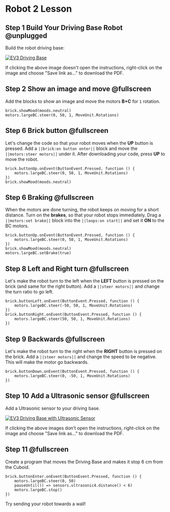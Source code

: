 # Robot 2 Lesson

## Step 1 Build Your Driving Base Robot @unplugged

Build the robot driving base:

[![EV3 Driving Base](/static/lessons/common/ev3-driving-base.jpg)](https://le-www-live-s.legocdn.com/sc/media/lessons/mindstorms-ev3/building-instructions/ev3-rem-driving-base-79bebfc16bd491186ea9c9069842155e.pdf)

If clicking the above image doesn't open the instructions, right-click on the image and choose "Save link as..." to download the PDF.


## Step 2 Show an image and move @fullscreen

Add the blocks to show an image and move the motors **B+C** for ``1`` rotation.

```blocks
brick.showMood(moods.neutral)
motors.largeBC.steer(0, 50, 1, MoveUnit.Rotations)
```

## Step 6 Brick button @fullscreen

Let's change the code so that your robot moves when the **UP** button is pressed.
Add a ``||brick:on button enter||`` block and move the ``||motors:steer motors||`` under it.
After downloading your code, press **UP** to move the robot.

```blocks
brick.buttonUp.onEvent(ButtonEvent.Pressed, function () {
    motors.largeBC.steer(0, 50, 1, MoveUnit.Rotations)
})
brick.showMood(moods.neutral)
```

## Step 6 Braking @fullscreen

When the motors are done turning, the robot keeps on moving for a short distance. 
Turn on the **brakes**, so that your robot stops immediately.
Drag a ``||motors:set brake||`` block into the ``||loops:on start||`` and set it **ON** to the BC motors.

```blocks
brick.buttonUp.onEvent(ButtonEvent.Pressed, function () {
    motors.largeBC.steer(0, 50, 1, MoveUnit.Rotations)
})
brick.showMood(moods.neutral)
motors.largeBC.setBrake(true)
```


## Step 8 Left and Right turn @fullscreen

Let's make the robot turn to the left when the **LEFT** button is pressed on the brick (and same for the right button).
Add a ``||steer motors||`` and change the turn ratio to go left.

```blocks
brick.buttonLeft.onEvent(ButtonEvent.Pressed, function () {
    motors.largeBC.steer(-50, 50, 1, MoveUnit.Rotations)
})
brick.buttonRight.onEvent(ButtonEvent.Pressed, function () {
    motors.largeBC.steer(50, 50, 1, MoveUnit.Rotations)
})
```

## Step 9 Backwards @fullscreen

Let's make the robot turn to the right when the **RIGHT** button is pressed on the brick.
Add a ``||steer motors||`` and change the speed to be negative. This will make the motor go backwards.

```blocks
brick.buttonDown.onEvent(ButtonEvent.Pressed, function () {
    motors.largeBC.steer(0, -50, 1, MoveUnit.Rotations)
})
```

## Step 10 Add a Ultrasonic sensor @fullscreen

Add a Ultrasonic sensor to your driving base.

[![EV3 Driving Base with Ultrasonic Sensor](/static/lessons/common/ev3-ultrasonic-sensor-driving-base.jpg)](https://le-www-live-s.legocdn.com/sc/media/lessons/mindstorms-ev3/building-instructions/ev3-ultrasonic-sensor-driving-base-61ffdfa461aee2470b8ddbeab16e2070.pdf)

If clicking the above images don't open the instructions, right-click on the image and choose "Save link as..." to download the PDF.

## Step 11 @fullscreen

Create a program that moves the Driving Base and makes it stop 6 cm from the Cuboid.

```blocks
brick.buttonEnter.onEvent(ButtonEvent.Pressed, function () {
    motors.largeBC.steer(0, 50)
    pauseUntil(() => sensors.ultrasonic4.distance() < 6)
    motors.largeBC.stop()
})
```

Try sending your robot towards a wall!